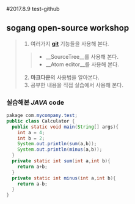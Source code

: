 #2017.8.9 test-github
## sogang open-source workshop




>1. 여러가지 __[git](https://github.com)__ 기능들을 사용해 본다.
>> * __SourceTree__를 사용해 본다.
>> * __Atom editor__를 사용해 본다.
>2. **마크다운**의 사용법을 알아본다.
>3. 공부한 내용을 직접 실습에서 사용해 본다.


### 실습해본 _JAVA_ code

```java
pakage com.mycompany.test;
public class Calculator {
  public static void main(String[] args){
    int a = 4;
    int b = 2;
    System.out.println(sum(a,b));
    System.out.println(minus(a,b));
  }
  private static int sum(int a,int b){
    return a+b;
  }
  private static int minus(int a,int b){
    return a-b;
  }
}
```




